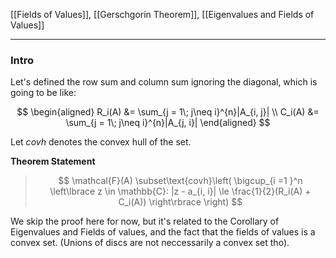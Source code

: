 [[Fields of Values]], [[Gerschgorin Theorem]], [[Eigenvalues and Fields of Values]]


---
### **Intro**

Let's defined the row sum and column sum ignoring the diagonal, which is going to be like: 

$$
\begin{aligned}
    R_i(A) &= \sum_{j = 1\; j\neq i}^{n}|A_{i, j}|
    \\
    C_i(A) &= \sum_{j = 1\; j\neq i}^{n}|A_{j, i}|
\end{aligned}
$$

Let $covh$ denotes the convex hull of the set. 

**Theorem Statement**

> $$
> \mathcal{F}(A) \subset\text{covh}\left(
>     \bigcup_{i =1 }^n 
>     \left\lbrace
>         z \in \mathbb{C}: 
>         |z - a_{i, i}| \le \frac{1}{2}(R_i(A) + C_i(A))
>     \right\rbrace
> \right)
> $$


We skip the proof here for now, but it's related to the Corollary of Eigenvalues and Fields of values, and the fact that the fields of values is a convex set. (Unions of discs are not neccessarily a convex set tho). 

